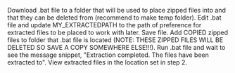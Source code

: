 Download .bat file to a folder that will be used to place zipped files into and that they can be deleted from (recommend to make temp folder).
Edit .bat file and update MY_EXTRACTEDPATH to the path of preference for extracted files to be placed to work with later.
Save file.
Add COPIED zipped files to folder that .bat file is located (NOTE: THESE ZIPPED FILES WILL BE DELETED SO SAVE A COPY SOMEWHERE ELSE!!!).
Run .bat file and wait to see the message snippet, "Extraction completed. The files have been extracted to".
View extracted files in the location set in step 2.
